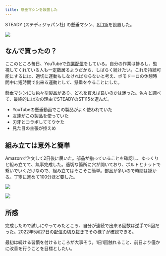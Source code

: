```yaml
---
title: 懸垂マシンを設置した
---
```

STEADY (ステディジャパン社) の懸垂マシン、[ST115](https://www.amazon.co.jp/dp/B09K3QQBKH)を設置した。

![](https://lh4.googleusercontent.com/RBqNrPugAJr-4TKKp0tEqY01F7pSuZa01Ct7Qgt_6XIpm4XnrKA4J5wD49DmjJ3K-Uu6S6A7Qp4ha-CGOO0LaecUhqihDpteXjWFzy4WsKp02SC4vSqne7kSCaL_on3f3QtJJ81jMWSrG1Fe9Zzi_MlZCfuTHlZUFqFq3A-aNtYWEU75bP74FbvG)

なんで買ったの？
--------

ここのところ毎日、YouTubeで[作業配信](https://www.youtube.com/c/r7kamura)をしている。自分の作業は捗るし、監視してくれている人も一定数居るようだから、しばらく続けたい。これを持続可能にするには、適切に運動もしなければならないと考え、ポモドーロの休憩時間中に短時間で出来る運動として、懸垂をやることにした。

懸垂マシンにも色々な製品があり、どれを買えば良いのかは迷った。色々と調べて、最終的には次の理由でSTEADYのST115を選んだ。

*   YouTubeの懸垂動画でこの製品がよく使われていた
*   友達がこの製品を使っていた
*   刃牙とコラボしててウケた
*   見た目の主張が控えめ

組み立ては意外と簡単
----------

Amazonで注文して2日後に届いた。部品が揃っていることを確認し、ゆっくりと組み立てて、無事完成した。適切な箇所に穴が開いており、ボルトとナットで繋いでいくだけなので、組み立てはそこそこ簡単。部品が多いので時間は掛かる。丁寧に進めて100分ほど要した。

![](https://lh3.googleusercontent.com/34fYW6695QxN_aVxZC30hv6uMQffxw7qznvm3hpmU7FH6S-NiR1-V3i_1YubRv71DbXYKf_4V2M8foARMfsuFTTK2bQt8VSRxCgg9A7rTQ3uVy3ha8bQn0b6A-LR-VIuHUB4PbUTxgrHr8YclPwSprzXcJw2cL7sCKsHweazKT0HM0Ti52Jek1Lb)

![](https://lh6.googleusercontent.com/49k4MEBXLurvvnWpivNMB9OvDA5bhST7S0t8NaNFCTkUt_fQM6z31bzoOdeh-A2mWLms8Ck50avfoGq7qdSdFq4JkioAkGffU5xpwVAa3PzTmRZttJ8Nmv3yl_mA2w0rQuEF_qkSqAXlUwO8K5CXBh47l-oEH-NHZWkZ62hZuEav8ZY8PPPpRdGo)

所感
--

完成したので試しにやってみたところ、自分が連続で出来る回数は逆手で5回だった。2022年5月27日の[配信の切り抜き](https://www.youtube.com/clip/Ugkxy2NXpdlfZF0kT9s-MoCOrbB1wpWEryK9)でその様子が確認できる。

最初は続ける習慣を付けるところが大事そう。1日1回触れること、前日より僅かに改善を行うことを目標としたい。
